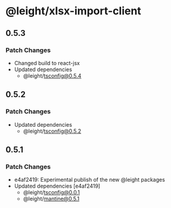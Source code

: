 # @leight/xlsx-import-client

## 0.5.3

### Patch Changes

- Changed build to react-jsx
- Updated dependencies
    - @leight/tsconfig@0.5.4

## 0.5.2

### Patch Changes

- Updated dependencies
    - @leight/tsconfig@0.5.2

## 0.5.1

### Patch Changes

- e4af2419: Experimental publish of the new @leight packages
- Updated dependencies [e4af2419]
    - @leight/tsconfig@0.0.1
    - @leight/mantine@0.5.1
